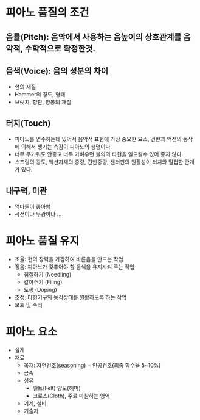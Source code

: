 # 피아노 품질의 조건
## 음률(Pitch): 음악에서 사용하는 음높이의 상호관계를 음악적, 수학적으로 확정한것.
## 음색(Voice): 음의 성분의 차이 
  - 현의 재질
  - Hammer의 경도, 형태
  - 브릿지, 향판, 향봉의 재질
## 터치(Touch)
  - 피아노를 연주하는데 있어서 음악적 표현에 가장 중요한 요소,
    건반과 액션의 동작에 의해서 생기는 촉감이 피아노의 생명이다.
  - 너무 무거워도 안좋고 너무 가벼우면 불의의 타현을 일으킬수 있어 좋지 않다.
  - 스프링의 강도, 액션자체의 중량, 건반중량, 센터핀의 원활성이 터치와 밀접한 관계가 있다.
## 내구력, 미관
  - 엄마들이 좋아함
  - 곡선이냐 무광이냐 ...

# 피아노 품질 유지
 - 조율: 현의 장력을 가감하여 바른음을 만드는 작업
 - 정음: 피아노가 갖추어야 할 음색을 유지시켜 주는 작업
    - 침질하기 (Needling)
    - 갈아주기 (Filing)
    - 도핑 (Doping)
 - 조정: 타현기구의 동작상태를 원활하도록 하는 작업
 - 보호 및 수리

# 피아노 요소
  - 설계
  - 재료
    - 목재: 자연건조(seasoning) + 인공건조(최종 함수율 5~10%)
    - 금속
    - 섬유
      - 펠트(Felt) 양모(해머)
      - 크로스(Cloth), 주로 마찰하는 영역
    - 기계, 설비
    - 기술자  